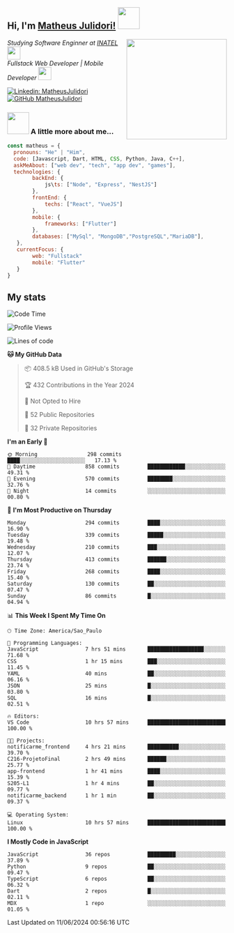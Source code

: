 <h2> Hi, I'm <a href="https://matheusjulidori.github.io" target="_blank">Matheus Julidori!</a> <img src="https://media.giphy.com/media/12oufCB0MyZ1Go/giphy.gif" width="50"></h2>
<img align='right' src="https://media.giphy.com/media/3oKIPnAiaMCws8nOsE/giphy.gif" width="230" height="auto">
<p><em>Studying Software Enginner at <a href="http://www.inatel.br" target="_blank">INATEL</a><img src="https://media.giphy.com/media/fYSnHlufseco8Fh93Z/giphy.gif" width="30"></br>
  Fullstack Web Developer | Mobile Developer <img src="https://media.giphy.com/media/WUlplcMpOCEmTGBtBW/giphy.gif" width="30">
</em></p>

[![Linkedin: MatheusJulidori](https://img.shields.io/badge/-MatheusJulidori-blue?style=flat-square&logo=Linkedin&logoColor=white&link=https://www.linkedin.com/in/MatheusJulidori/)](https://www.linkedin.com/in/MatheusJulidori/)
[![GitHub MatheusJulidori](https://img.shields.io/github/followers/matheusjulidori?label=follow&style=social)](https://github.com/MatheusJulidori)


### <img src="https://media.giphy.com/media/VgCDAzcKvsR6OM0uWg/giphy.gif" width="50"> A little more about me...  

```javascript
const matheus = {
  pronouns: "He" | "Him",
  code: [Javascript, Dart, HTML, CSS, Python, Java, C++],
  askMeAbout: ["web dev", "tech", "app dev", "games"],
  technologies: {
        backEnd: {
            js\ts: ["Node", "Express", "NestJS"]
        },
        frontEnd: {
            techs: ["React", "VueJS"]
        },
        mobile: {
            frameworks: ["Flutter"]
        },
        databases: ["MySql", "MongoDB","PostgreSQL","MariaDB"],
   },
   currentFocus: {
        web: "Fullstack"
        mobile: "Flutter"
   }
}
```
<h2>My stats</h2>

<!--START_SECTION:waka-->
![Code Time](http://img.shields.io/badge/Code%20Time-627%20hrs%2037%20mins-blue)

![Profile Views](http://img.shields.io/badge/Profile%20Views-0-blue)

![Lines of code](https://img.shields.io/badge/From%20Hello%20World%20I%27ve%20Written-6.7%20million%20lines%20of%20code-blue)

**🐱 My GitHub Data** 

> 📦 408.5 kB Used in GitHub's Storage 
 > 
> 🏆 432 Contributions in the Year 2024
 > 
> 🚫 Not Opted to Hire
 > 
> 📜 52 Public Repositories 
 > 
> 🔑 32 Private Repositories 
 > 
**I'm an Early 🐤** 

```text
🌞 Morning                298 commits         ████░░░░░░░░░░░░░░░░░░░░░   17.13 % 
🌆 Daytime                858 commits         ████████████░░░░░░░░░░░░░   49.31 % 
🌃 Evening                570 commits         ████████░░░░░░░░░░░░░░░░░   32.76 % 
🌙 Night                  14 commits          ░░░░░░░░░░░░░░░░░░░░░░░░░   00.80 % 
```
📅 **I'm Most Productive on Thursday** 

```text
Monday                   294 commits         ████░░░░░░░░░░░░░░░░░░░░░   16.90 % 
Tuesday                  339 commits         █████░░░░░░░░░░░░░░░░░░░░   19.48 % 
Wednesday                210 commits         ███░░░░░░░░░░░░░░░░░░░░░░   12.07 % 
Thursday                 413 commits         ██████░░░░░░░░░░░░░░░░░░░   23.74 % 
Friday                   268 commits         ████░░░░░░░░░░░░░░░░░░░░░   15.40 % 
Saturday                 130 commits         ██░░░░░░░░░░░░░░░░░░░░░░░   07.47 % 
Sunday                   86 commits          █░░░░░░░░░░░░░░░░░░░░░░░░   04.94 % 
```


📊 **This Week I Spent My Time On** 

```text
🕑︎ Time Zone: America/Sao_Paulo

💬 Programming Languages: 
JavaScript               7 hrs 51 mins       ██████████████████░░░░░░░   71.68 % 
CSS                      1 hr 15 mins        ███░░░░░░░░░░░░░░░░░░░░░░   11.45 % 
YAML                     40 mins             ██░░░░░░░░░░░░░░░░░░░░░░░   06.16 % 
JSON                     25 mins             █░░░░░░░░░░░░░░░░░░░░░░░░   03.80 % 
SQL                      16 mins             █░░░░░░░░░░░░░░░░░░░░░░░░   02.51 % 

🔥 Editors: 
VS Code                  10 hrs 57 mins      █████████████████████████   100.00 % 

🐱‍💻 Projects: 
notificarme_frontend     4 hrs 21 mins       ██████████░░░░░░░░░░░░░░░   39.70 % 
C216-ProjetoFinal        2 hrs 49 mins       ██████░░░░░░░░░░░░░░░░░░░   25.77 % 
app-frontend             1 hr 41 mins        ████░░░░░░░░░░░░░░░░░░░░░   15.39 % 
S205-L1                  1 hr 4 mins         ██░░░░░░░░░░░░░░░░░░░░░░░   09.77 % 
notificarme_backend      1 hr 1 min          ██░░░░░░░░░░░░░░░░░░░░░░░   09.37 % 

💻 Operating System: 
Linux                    10 hrs 57 mins      █████████████████████████   100.00 % 
```

**I Mostly Code in JavaScript** 

```text
JavaScript               36 repos            █████████░░░░░░░░░░░░░░░░   37.89 % 
Python                   9 repos             ██░░░░░░░░░░░░░░░░░░░░░░░   09.47 % 
TypeScript               6 repos             ██░░░░░░░░░░░░░░░░░░░░░░░   06.32 % 
Dart                     2 repos             █░░░░░░░░░░░░░░░░░░░░░░░░   02.11 % 
MDX                      1 repo              ░░░░░░░░░░░░░░░░░░░░░░░░░   01.05 % 
```




 Last Updated on 11/06/2024 00:56:16 UTC
<!--END_SECTION:waka-->
